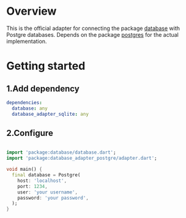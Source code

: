 # Overview
This is the official adapter for connecting the package [database](https://pub.dev/packages/database)
with Postgre databases. Depends on the package [postgres](https://pub.dev/packages/postgres) for the
actual implementation.

# Getting started
## 1.Add dependency
```yaml
dependencies:
  database: any
  database_adapter_sqlite: any
```

## 2.Configure
```dart

import 'package:database/database.dart';
import 'package:database_adapter_postgre/adapter.dart';

void main() {
  final database = Postgre(
    host: 'localhost',
    port: 1234,
    user: 'your username',
    password: 'your password',
  );
}
```